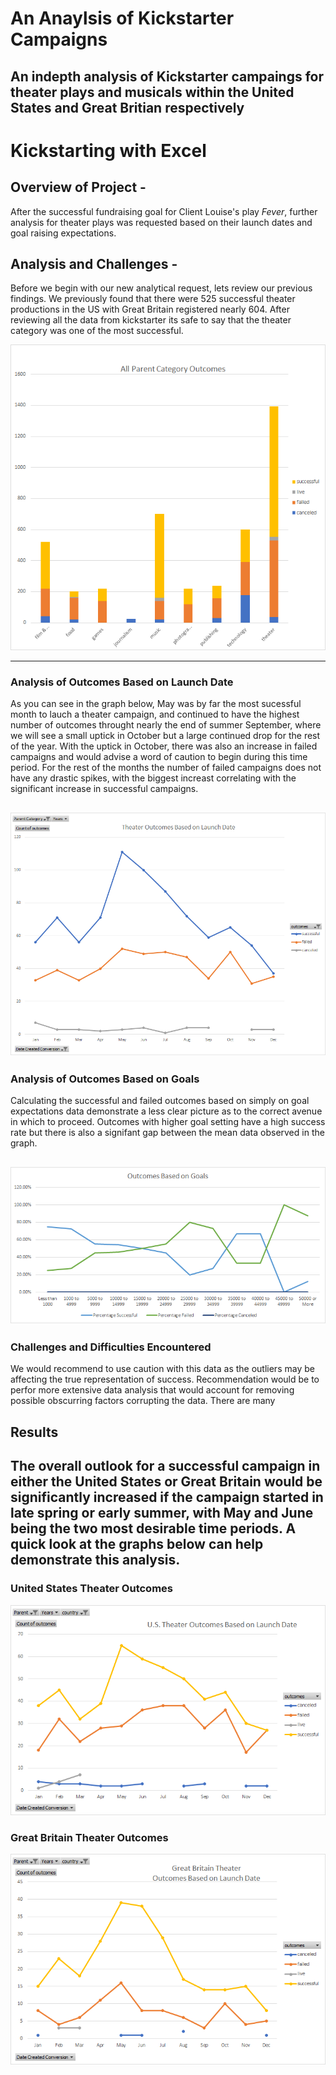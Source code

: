 # An Anaylsis of Kickstarter Campaigns
An indepth analysis of Kickstarter campaings for theater plays and musicals within the United States and Great Britian respectively
---
# Kickstarting with Excel

## Overview of Project -
After the successful fundraising goal for Client Louise's play *Fever*, further analysis for theater plays was requested based on their launch dates and goal raising expectations.  



## Analysis and Challenges - 
Before we begin with our new analytical request, lets review our previous findings.  We previously found that there were 525 successful theater productions in the US with Great Britain registered nearly 604.  After reviewing all the data from kickstarter its safe to say that the theater category was one of the most successful.

![All_Category_Outcomes](https://github.com/Sacdees/kickstarter-analysis/blob/main/Module_1_activites/All%20Outcomes/All_Category_Outcomes.png)



---
### Analysis of Outcomes Based on Launch Date
As you can see in the graph below, May was by far the most sucessful month to lauch a theater campaign, and continued to have the highest number of outcomes throught nearly the end of summer September, where we will see a small uptick in October but a large continued drop for the rest of the year. With the uptick in October, there was also an increase in failed campaigns and would advise a word of caution to begin during this time period.  For the rest of the months the number of failed campaigns does not have any drastic spikes, with the biggest increast correlating with the significant increase in successful campaigns.  

![Theater_Outcomes_vs_Launch](https://github.com/Sacdees/kickstarter-analysis/blob/main/Module_1_Challenge/resources/Theater_Outcomes_vs_Launch.png)
---

### Analysis of Outcomes Based on Goals
Calculating the successful and failed outcomes based on simply on goal expectations data demonstrate a less clear picture as to the correct avenue in which to proceed.  Outcomes with higher goal setting have a high success rate but there is also a signifant gap between the mean data observed in the graph.  

![Outcomes_vs_Goals](https://github.com/Sacdees/kickstarter-analysis/blob/main/Module_1_Challenge/resources/Outcomes_vs_Goals.png)
---

### Challenges and Difficulties Encountered
We would recommend to use caution with this data as the outliers may be affecting the true representation of success.  Recommendation would be to perfor more extensive data analysis that would account for removing possible obscurring factors corrupting the data.  There are many 

## Results
The overall outlook for a successful campaign in either the United States or Great Britain would be significantly increased if the campaign started in late spring or early summer, with May and June being the two most desirable time periods.  A quick look at the graphs below can help demonstrate this analysis.  
---
### United States Theater Outcomes 
![Theater%20US%20Outcomes%20Based%20on%20Launch%20Date](https://github.com/Sacdees/kickstarter-analysis/blob/main/Module_1_activites/US%20Outcomes/Theater%20US%20Outcomes%20Based%20on%20Launch%20Date.png)
### Great Britain Theater Outcomes
![Theater%20GB%20Outsomes%20Based%20on%20Launch%20Date](https://github.com/Sacdees/kickstarter-analysis/blob/main/Module_1_activites/GB%20Outcomes/Theater%20GB%20Outsomes%20Based%20on%20Launch%20Date.png)